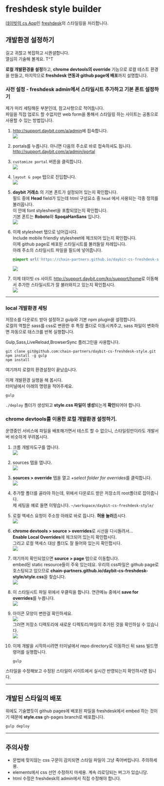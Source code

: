 # freshdesk style builder  
  
  
[데이빗의 cs App][cs]인 [freshdesk][freshdesk]의 스타일링을 처리합니다.  
  
  
  
## 개발환경 설정하기  
  
길고 귀찮고 복잡하고 시퀀셜합니다.  
열심히 기술해 볼게요. T\^T  
  
**로컬 개발환경을 설정**하고, **chrome devtools의 override** 기능으로 로컬 테스트 환경을 만들고, 마지막으로 **freshdesk 연동과  github page에 배포**까지 설명합니다.  
  
  
### 사전 설정 - freshdesk admin에서 스타일시트 추가하고 기본 폰트 설정하기  
  
제가 미리 세팅해둔 부분인데, 참고사항으로 적어둡니다.  
파일을 직접 업로드 할 수없지만 web form을 통해서 스타일링 하는 사이트는 공통으로 사용할 수 있는 방법입니다.  
  
  
1.	<http://support.daybit.com/a/admin>에 접속합니다.  
	![](./.image-for-readme/20180809160549.png)  
  
2.	portals를 누릅니다.  아니면 다음의 주소로 바로 접속하셔도 됩니다.  <http://support.daybit.com/a/admin/portal>  
  
3.	`customize portal` 버튼을 클릭합니다.  
	![](./.image-for-readme/20180809163617.png)  
  
4.	`layout & page` 탭으로 진입합니다.  
	![](./.image-for-readme/20180809163718.png)  
  
5.	**daybit 거래소** 의 기본 폰트가 설정되어 있는지 확인합니다.  
	필드 중에 **Head** field가 있는데 html 구성요소 중 `head` 에서 사용되는 각종 정의를 불러옵니다.  
	이 안에 font stylesheet을 포함되었는지 확인합니다.  
	기본 폰트는 **Roboto**와 **SpoqaHanSans** 입니다.  
	![](./.image-for-readme/20180809163932.png)  
  
6.	이제 stylesheet 탭으로 넘어갑시다.  
	Include mobile friendly stylesheet에 체크되어 있는지 확인합니다.  
	이제 github page로 배포된 스타일시트를 불러들일 차례입니다.  
	아래 주소의 스타일시트 파일을 필드에 넣어줍니다.  
  
	``` css  
	@import url('https://chain-partners.github.io/daybit-cs-freshdesk-style/style.css');  
	```  
  
	![](./.image-for-readme/20180809165334.png)  
  
  
7.	이제 데이빗 cs 사이트 <http://support.daybit.com/ko/support/home>로 이동해서 추가한 스타일시트가 잘 불러와지고 있는지 확인합시다.  
	![](./.image-for-readme/20180809165111.png)  
  
  
  
--------------------------------------------------------------------------------  
  
### local 개발환경 세팅  
  
저장소를 다운로드 받아 설정하고 gulp와 기본 npm plugin을 설정합니다.  
로컬의 역할은 sass를 css로 변환한 후 특정 폴더로 이동시켜주고, sass 파일이 변화하면 자동으로 태스크를 반복 실행합니다.  
  
Gulp,Sass,LiveReload,BrowserSync 플러그인을 사용합니다.

```  
git clone git@github.com:chain-partners/daybit-cs-freshdesk-style.git  
npm install -g gulp  
npm install  
```  
  
여기까지 로컬의 환경설정이 끝났습니다.  
  
이제 개발환경 실행을 해 봅시다.  
터미널에서 아래의 명령을 적어주세요. 

```  
gulp  
```  
  
`./deploy` 폴더가 생성되고 **style.css 파일이 생성**되는게 **확인**되어야 합니다.  
  
  
  
### chrome devtools를 이용한 로컬 개발환경 설정하기.  
  
운영중인 서비스에 파일을 배포해가면서 테스트 할 수 없으니, 스타일링만이라도 개발서버 비슷하게 꾸려봅시다.  
  
1.	크롬 개발자도구를 엽니다.  
	![](./.image-for-readme/20180809171729.png)  
  
2.	sources 탭을 엽니다.  
	![](./.image-for-readme/20180809171815.png)  
  
3.	**sources > override** 탭을 열고 *+select folder for overrides*를 클릭합니다.  
	![](./.image-for-readme/20180809172128.png)  
  
4.	추가할 폴더를 골라야 하는데, 위에서 다운로드 받은 저장소의 root폴더로 잡아줍니다.  
	제 세팅을 예로 들면 이렇습니다.  `~/workspace/daybit-cs-freshdesk-style/`  
  
5.	로컬 엑세스 요청이 주소창 아래로 바로 뜹니다. **허용 눌러**줍시다.  
	![](./.image-for-readme/20180809172331.png)  
  
6.	**chrome devtools > source > overrides**로 시선을 다시돌려서...  
	**Enable Local Overrides**에 체크되어 있는지 확인합시다.  
	그리고 로컬 액세스 대상 폴더도 잘 들어와 있는지 확인합시다.  
	![](./.image-for-readme/20180809172620.png)  
  
7.	여기까지 확인되었으면 **source > page** 탭으로 이동합니다.  
	embed된 static resource들이 주욱 있는데요. 우리의 css파일은 github page로 호스팅되고 있으므로 **chain-partners.github.io/daybit-cs-freshdesk-style/style.css**을 찾습니다.  
	![](./.image-for-readme/20180809173050.png)  
  
8.	이 스타일시트 파일 위에서 우클릭을 합니다. 연관메뉴 중에서 **save for overrides**를 누릅니다.  
	![](./.image-for-readme/20180809173227.png)  
  
9.	아이콘 모양이 변한걸 확인하세요.  
	![](./.image-for-readme/20180809173338.png)  
	그러면 저장소 디렉토리에 새로운 디렉토리/파일이 추가된 것을 확인하실 수 있습니다.  
	![](./.image-for-readme/20180809173515.png)  
  
10.	이제 개발을 시작하시려면 터미널에서 repo directory로 이동하신 뒤 sass 빌드명령어를 실행합니다.  
	```  
	gulp  
	```  
  
  
스타일을 수정해보고 수정된 스타일이 사이트에서 실시간 반영되는지 확인하시면 됩니다.  
  
  
  
--------------------------------------------------------------------------------  
  
  
## 개발된 스타일의 배포  
  
위에도 기술헀듯이 github pages에 배포된 파일을 freshdesk에서 embed 하는 것이기 때문에 **style.css** gh-pages branch로 배포합니다.  
  
  
``` bash  
gulp deploy  
```  
  
  
  
  
  
--------------------------------------------------------------------------------  
  
  
  
  
  
  
  
##	주의사항  
  
-	문법에 맞지않는 css 구문이 감지되면 스타일 파일이 그냥 죽어버립니다. 주의하세용.  
-	elements에서 css 선언 수정하지 마세용. 계속 리로딩되는 버그가 있습니당.  
-	html 수정은 freshdesk의 admin에서 직접 수정해야 합니다.  
  
  
  
  
<!-- link -->  
[cs]: http://support.daybit.com  
[freshdesk]: http://support.daybit.com/a/admin  
